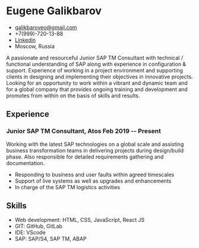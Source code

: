 # Eugene Galikbarov

- <galikbaroveo@gmail.com>
- +7(999)-720-13-88
- [Linkedin](https://www.linkedin.com/in/eugene-g-b81b2a120/)
- Moscow, Russia

A passionate and resourceful Junior SAP TM Consultant with technical / functional understanding of SAP along with experience in configuration & support. Experience of working in a project environment and supporting clients in designing and implementing their objectives in innovative projects. 
Looking for an opportunity to work within a vibrant and dynamic team and for a global company that provides ongoing training and development and promotes from within on the basis of skills and results.

## Experience

### <span>Junior SAP TM Consultant, Atos </span> <span>Feb 2019 -- Present</span>

Working with the latest SAP technologies on a global scale and assisting business transformation teams in delivering projects during design/build phase. Also responsible for detailed requirements gathering and documentation.

- Responding to business and user faults within agreed timescales
- Support of live systems as well as upgrades and enhancements
- In charge of the SAP TM logistics activities

## Skills

 - Web development: HTML, CSS, JavaScript, React JS
 - GIT: GitHub, GitLab
 - IDE: VScode
 - SAP: SAP/S4, SAP TM, ABAP
